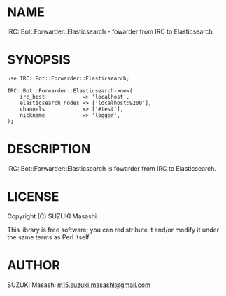 # NAME

IRC::Bot::Forwarder::Elasticsearch - fowarder from IRC to Elasticsearch.

# SYNOPSIS

    use IRC::Bot::Forwarder::Elasticsearch;

    IRC::Bot::Forwarder::Elasticsearch->new(
        irc_host            => 'localhost',
        elasticsearch_nodes => ['localhost:9200'],
        channels            => ['#test'],
        nickname            => 'logger',
    );

# DESCRIPTION

IRC::Bot::Forwarder::Elasticsearch is fowarder from IRC to Elasticsearch.

# LICENSE

Copyright (C) SUZUKI Masashi.

This library is free software; you can redistribute it and/or modify
it under the same terms as Perl itself.

# AUTHOR

SUZUKI Masashi <m15.suzuki.masashi@gmail.com>
